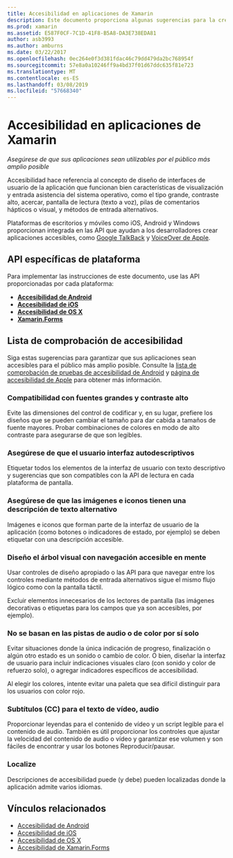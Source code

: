 ```yaml
---
title: Accesibilidad en aplicaciones de Xamarin
description: Este documento proporciona algunas sugerencias para la creación de aplicaciones accesibles. Por ejemplo, incluye recomendaciones sobre fuentes grandes, contraste alto, interfaces autodescriptivas y mucho más.
ms.prod: xamarin
ms.assetid: E587F0CF-7C1D-41F8-B5A8-DA3E738EDA81
author: asb3993
ms.author: amburns
ms.date: 03/22/2017
ms.openlocfilehash: 0ec264e0f3d381fdac46c79dd479da2bc768954f
ms.sourcegitcommit: 57e8a0a10246ff9a4bd37f01d67ddc635f81e723
ms.translationtype: MT
ms.contentlocale: es-ES
ms.lasthandoff: 03/08/2019
ms.locfileid: "57668340"
---
```

# <a name="accessibility-in-xamarin-apps"></a>Accesibilidad en aplicaciones de Xamarin

_Asegúrese de que sus aplicaciones sean utilizables por el público más amplio posible_

Accesibilidad hace referencia al concepto de diseño de interfaces de usuario de la aplicación que funcionan bien características de visualización y entrada asistencia del sistema operativo, como el tipo grande, contraste alto, acercar, pantalla de lectura (texto a voz), pilas de comentarios hápticos o visual, y métodos de entrada alternativos.

Plataformas de escritorios y móviles como iOS, Android y Windows proporcionan integrada en las API que ayudan a los desarrolladores crear aplicaciones accesibles, como [Google TalkBack](https://play.google.com/store/apps/details?id=com.google.android.marvin.talkback) y [VoiceOver de Apple](http://www.apple.com/accessibility/ios/voiceover/).

## <a name="platform-specific-apis"></a>API específicas de plataforma

Para implementar las instrucciones de este documento, use las API proporcionadas por cada plataforma:

- [**Accesibilidad de Android**](~/android/app-fundamentals/accessibility.md)
- [**Accesibilidad de iOS**](~/ios/app-fundamentals/accessibility.md)
- [**Accesibilidad de OS X**](~/mac/app-fundamentals/accessibility.md)
- [**Xamarin.Forms**](~/xamarin-forms/app-fundamentals/accessibility/index.md)

<a name="checklist" />

## <a name="accessibility-checklist"></a>Lista de comprobación de accesibilidad

Siga estas sugerencias para garantizar que sus aplicaciones sean accesibles para el público más amplio posible. Consulte la [lista de comprobación de pruebas de accesibilidad de Android](https://developer.android.com/training/accessibility/testing.html) y [página de accesibilidad de Apple](http://www.apple.com/accessibility/) para obtener más información.

### <a name="support-large-fonts-and-high-contrast"></a>Compatibilidad con fuentes grandes y contraste alto

Evite las dimensiones del control de codificar y, en su lugar, prefiere los diseños que se pueden cambiar el tamaño para dar cabida a tamaños de fuente mayores.
Probar combinaciones de colores en modo de alto contraste para asegurarse de que son legibles.

### <a name="make-the-user-interface-self-describing"></a>Asegúrese de que el usuario interfaz autodescriptivos

Etiquetar todos los elementos de la interfaz de usuario con texto descriptivo y sugerencias que son compatibles con la API de lectura en cada plataforma de pantalla.

### <a name="ensure-that-images-and-icons-have-an-alternate-text-description"></a>Asegúrese de que las imágenes e iconos tienen una descripción de texto alternativo

Imágenes e iconos que forman parte de la interfaz de usuario de la aplicación (como botones o indicadores de estado, por ejemplo) se deben etiquetar con una descripción accesible.

### <a name="design-the-visual-tree-with-accessible-navigation-in-mind"></a>Diseño el árbol visual con navegación accesible en mente

Usar controles de diseño apropiado o las API para que navegar entre los controles mediante métodos de entrada alternativos sigue el mismo flujo lógico como con la pantalla táctil.

Excluir elementos innecesarios de los lectores de pantalla (las imágenes decorativas o etiquetas para los campos que ya son accesibles, por ejemplo).

### <a name="dont-rely-on-audio-or-color-cues-alone"></a>No se basan en las pistas de audio o de color por sí solo

Evitar situaciones donde la única indicación de progreso, finalización o algún otro estado es un sonido o cambio de color. O bien, diseñar la interfaz de usuario para incluir indicaciones visuales claro (con sonido y color de refuerzo solo), o agregar indicadores específicos de accesibilidad.

Al elegir los colores, intente evitar una paleta que sea difícil distinguir para los usuarios con color rojo.

### <a name="captioning-for-video-text-for-audio"></a>Subtítulos (CC) para el texto de vídeo, audio

Proporcionar leyendas para el contenido de vídeo y un script legible para el contenido de audio. También es útil proporcionar los controles que ajustar la velocidad del contenido de audio o vídeo y garantizar ese volumen y son fáciles de encontrar y usar los botones Reproducir/pausar.

### <a name="localize"></a>Localize

Descripciones de accesibilidad puede (y debe) pueden localizadas donde la aplicación admite varios idiomas.



## <a name="related-links"></a>Vínculos relacionados

- [Accesibilidad de Android](~/android/app-fundamentals/accessibility.md)
- [Accesibilidad de iOS](~/ios/app-fundamentals/accessibility.md)
- [Accesibilidad de OS X](~/mac/app-fundamentals/accessibility.md)
- [Accesibilidad de Xamarin.Forms](~/xamarin-forms/app-fundamentals/accessibility/index.md)
